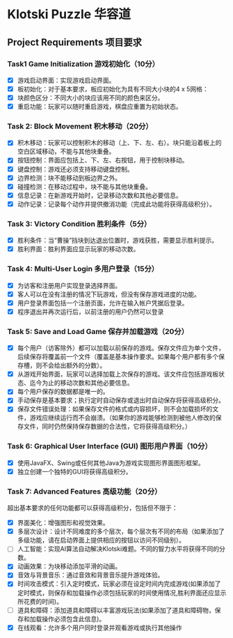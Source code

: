 # Klotski Puzzle 华容道

## Project Requirements 项目要求

### Task1 Game Initialization 游戏初始化（10分）

- [x] 游戏启动界面：实现游戏启动界面。
- [x] 板初始化：对于基本要求，板应初始化为具有不同大小块的4 x 5网格：
- [x] 块颜色区分：不同大小的块应该用不同的颜色来区分。
- [x] 重启功能：玩家可以随时重启游戏，棋盘应重置为初始状态。

### Task 2: Block Movement 积木移动（20分）

- [x] 积木移动：玩家可以控制积木的移动（上、下、左、右）。块只能沿着板上的空白区域移动，不能与其他块重叠。
- [x] 按钮控制：界面应包括上、下、左、右按钮，用于控制块移动。
- [x] 键盘控制：游戏还必须支持移动键盘控制。
- [x] 边界检测：块不能移动到板边界之外。
- [x] 碰撞检测：在移动过程中，块不能与其他块重叠。
- [x] 信息记录：在新游戏开始时，记录移动次数和其他必要信息。
- [x] 动作记录：记录每个动作并提供撤消功能（完成此功能将获得高级积分）。

### Task 3: Victory Condition 胜利条件（5分）

- [x] 胜利条件：当“曹操”挡块到达退出位置时，游戏获胜，需要显示胜利提示。
- [x] 胜利界面：胜利界面应显示玩家的移动次数。

### Task 4: Multi-User Login 多用户登录（15分）

- [x] 为访客和注册用户实现登录选择界面。
- [x] 客人可以在没有注册的情况下玩游戏，但没有保存游戏进度的功能。
- [x] 用户登录界面包括一个注册页面，允许在输入帐户凭据后登录。
- [x] 程序退出并再次运行后，以前注册的用户仍然可以登录

### Task 5: Save and Load Game 保存并加载游戏（20分）

- [x] 每个用户（访客除外）都可以加载以前保存的游戏。保存文件应为单个文件，后续保存将覆盖前一个文件（覆盖是基本操作要求。如果每个用户都有多个保存槽，则不会给出额外的分数）。
- [x] 从游戏开始界面，玩家可以选择加载上次保存的游戏。该文件应包括游戏板状态、迄今为止的移动次数和其他必要信息。
- [x] 每个用户保存的数据都是唯一的。
- [x] 手动保存是基本要求；执行定时自动保存或退出时自动保存将获得高级积分。
- [x] 保存文件错误处理：如果保存文件的格式或内容损坏，则不会加载损坏的文件，游戏应继续运行而不会崩溃。（如果你的游戏能够检测到被他人修改的保存文件，同时仍然保持保存数据的合法性，它将获得高级积分。）

### Task 6: Graphical User Interface (GUI) 图形用户界面（10分）

- [x] 使用JavaFX、Swing或任何其他Java为游戏实现图形界面图形框架。
- [x] 独立创建一个独特的GUI将获得高级积分。

### Task 7: Advanced Features 高级功能（20分）

超出基本要求的任何功能都可以获得高级积分，包括但不限于：

- [x] 界面美化：增强图形和视觉效果。
- [x] 多层次设计：设计不同难度的多个层次，每个层次有不同的布局（如果添加了多级功能，请在启动界面上提供相应的按钮以访问不同级别）。
- [ ] 人工智能：实现AI算法自动解决Klotski难题。不同的智力水平将获得不同的分数。
- [x] 动画效果：为块移动添加平滑的动画。
- [x] 音效与背景音乐：通过音效和背景音乐提升游戏体验。
- [x] 时间攻击模式：引入定时模式，玩家必须在设定时间内完成游戏(如果添加了定时模式，则保存和加载操作必须包括玩家的时间使用情况,胜利界面还应显示所花费的时间)。
- [ ] 道具和障碍：添加道具和障碍以丰富游戏玩法(如果添加了道具和障碍物，保存和加载操作必须包含此信息)。
- [x] 在线观看：允许多个用户同时登录并观看游戏或执行其他操作
